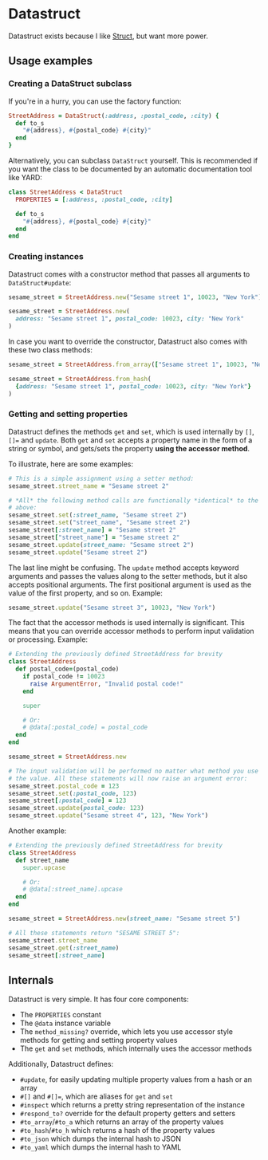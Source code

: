 
# Datastruct

Datastruct exists because I like [Struct][Struct], but want more power.

## Usage examples

### Creating a DataStruct subclass

If you're in a hurry, you can use the factory function:

```ruby
StreetAddress = DataStruct(:address, :postal_code, :city) {
  def to_s
    "#{address}, #{postal_code} #{city}"
  end
}
```

Alternatively, you can subclass `DataStruct` yourself. This is recommended if
you want the class to be documented by an automatic documentation tool like
YARD:

```ruby
class StreetAddress < DataStruct
  PROPERTIES = [:address, :postal_code, :city]

  def to_s
    "#{address}, #{postal_code} #{city}"
  end
end
```

### Creating instances

Datastruct comes with a constructor method that passes all arguments to
`DataStruct#update`:

```ruby
sesame_street = StreetAddress.new("Sesame street 1", 10023, "New York")

sesame_street = StreetAddress.new(
  address: "Sesame street 1", postal_code: 10023, city: "New York"
)
```

In case you want to override the constructor, Datastruct also comes with these
two class methods:

```ruby
sesame_street = StreetAddress.from_array(["Sesame street 1", 10023, "New York"])

sesame_street = StreetAddress.from_hash(
  {address: "Sesame street 1", postal_code: 10023, city: "New York"}
)
```

### Getting and setting properties

Datastruct defines the methods `get` and `set`, which is used internally by
`[]`, `[]=` and `update`. Both `get` and `set` accepts a property name in the
form of a string or symbol, and gets/sets the property **using the accessor
method**.

To illustrate, here are some examples:

```ruby
# This is a simple assignment using a setter method:
sesame_street.street_name = "Sesame street 2"

# *All* the following method calls are functionally *identical* to the line
# above:
sesame_street.set(:street_name, "Sesame street 2")
sesame_street.set("street_name", "Sesame street 2")
sesame_street[:street_name] = "Sesame street 2"
sesame_street["street_name"] = "Sesame street 2"
sesame_street.update(street_name: "Sesame street 2")
sesame_street.update("Sesame street 2")
```

The last line might be confusing. The `update` method accepts keyword arguments
and passes the values along to the setter methods, but it also accepts
positional arguments. The first positional argument is used as the value of the
first property, and so on. Example:

```ruby
sesame_street.update("Sesame street 3", 10023, "New York")
```

The fact that the accessor methods is used internally is significant. This means
that you can override accessor methods to perform input validation or
processing. Example:

```ruby
# Extending the previously defined StreetAddress for brevity
class StreetAddress
  def postal_code=(postal_code)
    if postal_code != 10023
      raise ArgumentError, "Invalid postal code!"
    end

    super

    # Or:
    # @data[:postal_code] = postal_code
  end
end

sesame_street = StreetAddress.new

# The input validation will be performed no matter what method you use to set
# the value. All these statements will now raise an argument error:
sesame_street.postal_code = 123
sesame_street.set(:postal_code, 123)
sesame_street[:postal_code] = 123
sesame_street.update(postal_code: 123)
sesame_street.update("Sesame street 4", 123, "New York")
```

Another example:

```ruby
# Extending the previously defined StreetAddress for brevity
class StreetAddress
  def street_name
    super.upcase

    # Or:
    # @data[:street_name].upcase
  end
end

sesame_street = StreetAddress.new(street_name: "Sesame street 5")

# All these statements return "SESAME STREET 5":
sesame_street.street_name
sesame_street.get(:street_name)
sesame_street[:street_name]
```

## Internals

Datastruct is very simple. It has four core components:

  - The `PROPERTIES` constant
  - The `@data` instance variable
  - The `method_missing?` override, which lets you use accessor style methods
    for getting and setting property values
  - The `get` and `set` methods, which internally uses the accessor methods

Additionally, Datastruct defines:

  - `#update`, for easily updating multiple property values from a hash or an
    array
  - `#[]` and `#[]=`, which are aliases for `get` and `set`
  - `#inspect` which returns a pretty string representation of the instance
  - `#respond_to?` override for the default property getters and setters
  - `#to_array`/`#to_a` which returns an array of the property values
  - `#to_hash`/`#to_h` which returns a hash of the property values
  - `#to_json` which dumps the internal hash to JSON
  - `#to_yaml` which dumps the internal hash to YAML

[Struct]: http://www.ruby-doc.org/core-2.0/Struct.html
